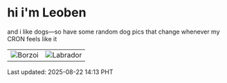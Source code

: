 # hi i'm Leoben

and i like dogs—so have some random dog pics that change whenever my CRON feels like it

|  |  |
|--------|----------|
| ![Borzoi](https://random-dog-vercel.vercel.app/api/random-borzoi?v=1755843214) | ![Labrador](https://random-dog-vercel.vercel.app/api/random-labrador?v=1755843214) |

Last updated: 2025-08-22 14:13 PHT
